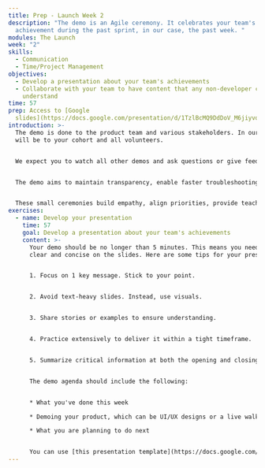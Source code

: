 ```yaml
---
title: Prep - Launch Week 2
description: "The demo is an Agile ceremony. It celebrates your team's
  achievement during the past sprint, in our case, the past week. "
modules: The Launch
week: "2"
skills:
  - Communication
  - Time/Project Management
objectives:
  - Develop a presentation about your team's achievements
  - Collaborate with your team to have content that any non-developer can
    understand
time: 57
prep: Access to [Google
  slides](https://docs.google.com/presentation/d/1TzlBcMQ9DdDoV_M6jiyvoozMShvQI1XvlUzWhzvysFc/edit?usp=drive_link)
introduction: >-
  The demo is done to the product team and various stakeholders. In our case, it
  will be to your cohort and all volunteers. 


  We expect you to watch all other demos and ask questions or give feedback. 


  The demo aims to maintain transparency, enable faster troubleshooting, and encourage accountability for quality code. Ultimately, it stimulates collaboration, knowledge sharing and continuous improvement. 


  These small ceremonies build empathy, align priorities, provide teaching moments, and support a culture where shipping features responsibly earn praise.
exercises:
  - name: Develop your presentation
    time: 57
    goal: Develop a presentation about your team's achievements
    content: >-
      Your demo should be no longer than 5 minutes. This means you need to be
      clear and concise on the slides. Here are some tips for your presentation:


      1. Focus on 1 key message. Stick to your point. 


      2. Avoid text-heavy slides. Instead, use visuals.


      3. Share stories or examples to ensure understanding.  


      4. Practice extensively to deliver it within a tight timeframe.


      5. Summarize critical information at both the opening and closing. End strong.


      The demo agenda should include the following:


      * What you've done this week

      * Demoing your product, which can be UI/UX designs or a live walkthrough of your product

      * What you are planning to do next


      You can use [this presentation template](https://docs.google.com/presentation/d/1TzlBcMQ9DdDoV_M6jiyvoozMShvQI1XvlUzWhzvysFc/edit?usp=drive_link) as a guideline.
---
```

